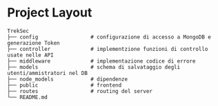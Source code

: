 
# Project Layout 
    TrekSec
    ├── config                 # configurazione di accesso a MongoDB e generazione Token
    ├── controller             # implementzione funzioni di controllo usate nelle API
    ├── middleware             # implementazione codice di errore
    ├── models                 # schema di salvataggio degli utenti/ammistratori nel DB
    ├── node_models            # dipendenze
    ├── public                 # frontend
    ├── routes                 # routing del server
    └── README.md 

